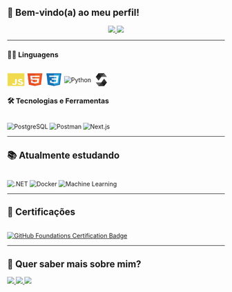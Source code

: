 ## 👋 Bem-vindo(a) ao meu perfil!

<div align="center">
  <a href="https://github.com/acadl-dev">
    <img height="180em" src="https://github-readme-stats.vercel.app/api?username=acadl-dev&show_icons=true&theme=tokyonight&include_all_commits=true&count_private=true"/>
    <img height="180em" src="https://github-readme-stats.vercel.app/api/top-langs/?username=acadl-dev&layout=compact&langs_count=6&theme=tokyonight"/>
  </a>
</div>

---

### 🧑‍💻 Linguagens

<div style="display: inline_block"><br>
  <img align="center" alt="JavaScript" title="JavaScript" height="30" width="40" src="https://raw.githubusercontent.com/devicons/devicon/master/icons/javascript/javascript-plain.svg">
  <img align="center" alt="HTML" title="HTML" height="30" width="40" src="https://raw.githubusercontent.com/devicons/devicon/master/icons/html5/html5-original.svg">
  <img align="center" alt="CSS" title="CSS" height="30" width="40" src="https://raw.githubusercontent.com/devicons/devicon/master/icons/css3/css3-original.svg">
  <img align="center" alt="Python" title="Python" height="30" width="40" src="https://cdn.jsdelivr.net/gh/devicons/devicon@latest/icons/python/python-original.svg" />
  <img align="center" alt="Solidity" title="Solidity" height="30" width="40" src="https://raw.githubusercontent.com/devicons/devicon/master/icons/solidity/solidity-original.svg">
</div>

### 🛠️ Tecnologias e Ferramentas

<div style="display: inline_block"><br>
  <img align="center" alt="PostgreSQL" title="PostgreSQL" height="30" width="40" src="https://cdn.jsdelivr.net/gh/devicons/devicon@latest/icons/postgresql/postgresql-original.svg" />
  <img align="center" alt="Postman" title="Postman" height="30" width="40" src="https://cdn.jsdelivr.net/gh/devicons/devicon@latest/icons/postman/postman-original.svg" />
  <img align="center" alt="Next.js" title="Next.js" height="30" width="40" src="https://cdn.jsdelivr.net/gh/devicons/devicon@latest/icons/nextjs/nextjs-original-wordmark.svg" />
</div>

---

## 📚 Atualmente estudando

<div style="display: inline_block"><br>
  <img align="center" alt=".NET" title=".NET" height="30" width="40" src="https://cdn.jsdelivr.net/gh/devicons/devicon/icons/dot-net/dot-net-original.svg" />
  <img align="center" alt="Docker" title="Docker" height="30" width="40" src="https://cdn.jsdelivr.net/gh/devicons/devicon/icons/docker/docker-original.svg" />
  <img align="center" alt="Machine Learning" title="Machine Learning com Python" height="30" width="40" src="https://cdn.jsdelivr.net/gh/devicons/devicon/icons/tensorflow/tensorflow-original.svg" />
</div>

---

## 🏅 Certificações

<div style="display: inline_block"><br>
  <a href="[LINK  DA MINHA BADGE](https://www.credly.com/badges/b2f0752c-a3d2-4ea1-805e-6805caba5e39/public_url)" target="_blank">
    <img src="https://img.shields.io/badge/GitHub%20Foundations%20Certified-121013?style=for-the-badge&logo=github&logoColor=white" alt="GitHub Foundations Certification Badge">
  </a>
</div>

---

## 📱 Quer saber mais sobre mim?

<div>
  <a href="https://instagram.com/ailton.cdl" target="_blank">
    <img src="https://img.shields.io/badge/-Instagram-%23E4405F?style=for-the-badge&logo=instagram&logoColor=white">
  </a>
  <a href="mailto:acadl.dev@outlook.com" target="_blank">
    <img src="https://img.shields.io/badge/-Outlook-%23333?style=for-the-badge&logo=microsoft-outlook&logoColor=white">
  </a>
  <a href="https://www.linkedin.com/in/acadldev" target="_blank">
    <img src="https://img.shields.io/badge/-LinkedIn-%230077B5?style=for-the-badge&logo=linkedin&logoColor=white">
  </a>
</div>
